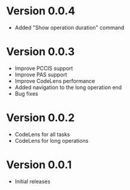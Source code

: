 # Version 0.0.4
- Added "Show operation duration" command

# Version 0.0.3
- Improve PCCIS support
- Improve PAS support
- Improve CodeLens performance
- Added navigation to the long operation end
- Bug fixes

# Version 0.0.2
- CodeLens for all tasks
- CodeLens for long operations

# Version 0.0.1
- Initial releases
